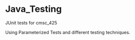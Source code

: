 # Java_Testing
JUnit tests for cmsc_425

Using Parameterized Tests and different testing techniques. 
